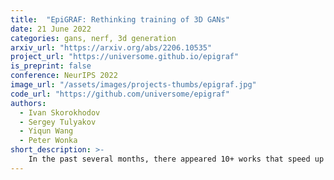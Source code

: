 ```yaml
---
title:  "EpiGRAF: Rethinking training of 3D GANs"
date: 21 June 2022
categories: gans, nerf, 3d generation
arxiv_url: "https://arxiv.org/abs/2206.10535"
project_url: "https://universome.github.io/epigraf"
is_preprint: false
conference: NeurIPS 2022
image_url: "/assets/images/projects-thumbs/epigraf.jpg"
code_url: "https://github.com/universome/epigraf"
authors:
  - Ivan Skorokhodov
  - Sergey Tulyakov
  - Yiqun Wang
  - Peter Wonka
short_description: >-
    In the past several months, there appeared 10+ works that speed up NeRF-based GANs by training a separate 2D decoder to upsample a low-resolution 3D representation produced from the NeRF generator. This solution comes at a cost: it break multi-view consistency and learns the geometry in a low resolution. Instead, we show that it is possible to obtain a high-resolution 3D generator with SotA image quality by simply training the model patch-wise. We revisit and improve this optimization scheme in two ways: 1) by designing a location- and scale-aware discriminator to work on patches of different proportions and spatial positions; and 2) modifying the patch sampling strategy based on an annealed beta distribution to stabilize training and accelerate the convergence. The resulted model, named EpiGRAF, is an efficient, high-resolution, pure 3D generator, and we test it on four datasets (two introduced in this work) at \(256^2\) and \(512^2\) resolutions. It obtains state-of-the-art image quality, high-fidelity geometry and trains \({\approx} 2.5 \times\) <i>faster</i> than the upsampler-based counterparts.
---
```

